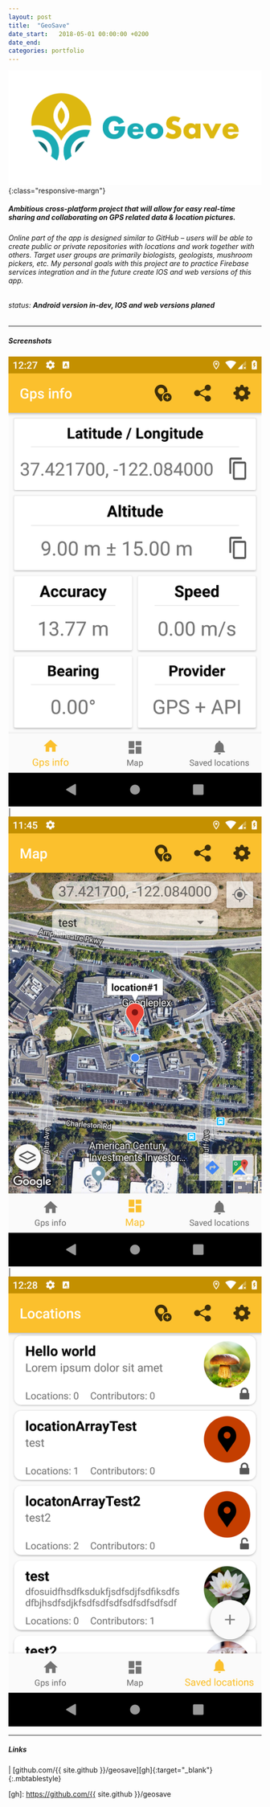 ```yaml
---
layout: post
title:  "GeoSave"
date_start:   2018-05-01 00:00:00 +0200
date_end:   
categories: portfolio
---
```

![geosave-logo](/assets/portfolio/geosave1.png){:class="responsive-margn"}

##### Ambitious cross-platform project that will allow for easy real-time sharing and collaborating on GPS related data & location pictures. 

###### Online part of the app is designed similar to GitHub – users will be able to create public or private repositories with locations and work together with others. Target user groups are primarily biologists, geologists, mushroom pickers, etc. My personal goals with this project are to practice Firebase services integration and in the future create IOS and web versions of this app.

###### status: **Android version in-dev, IOS and web versions planed**

---
##### Screenshots

![](/assets/portfolio/geosave2.png)  |  ![](/assets/portfolio/geosave3.png) | ![](/assets/portfolio/geosave4.png)

---
##### Links

<a href="https://github.com/{{ site.github }}/geosave" target="_blank"><i class="fa fa-github fa-5x" style="color: black"></i></a> | [github.com/{{ site.github }}/geosave][gh]{:target="_blank"}
{:.mbtablestyle}

[//]: links:
[gh]: https://github.com/{{ site.github }}/geosave
